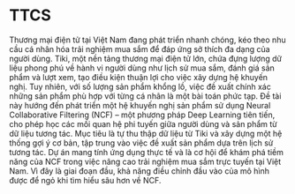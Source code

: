 # TTCS
Thương mại điện tử tại Việt Nam đang phát triển nhanh chóng, kéo theo nhu cầu cá nhân hóa trải nghiệm mua sắm để đáp ứng sở thích đa dạng của người dùng. Tiki, một nền tảng thương mại điện tử lớn, chứa đựng lượng dữ liệu phong phú về hành vi người dùng như lịch sử mua sắm, đánh giá sản phẩm và lượt xem, tạo điều kiện thuận lợi cho việc xây dựng hệ khuyến nghị. Tuy nhiên, với số lượng sản phẩm khổng lồ, việc đề xuất chính xác những sản phẩm phù hợp với từng cá nhân là một bài toán phức tạp. 
Đề tài này hướng đến phát triển một hệ khuyến nghị sản phẩm sử dụng Neural Collaborative Filtering (NCF) – một phương pháp Deep Learning tiên tiến, cho phép học các mối quan hệ phi tuyến giữa người dùng và sản phẩm từ dữ liệu tương tác. Mục tiêu là tự thu thập dữ liệu từ Tiki và xây dựng một hệ thống gợi ý cơ bản, tập trung vào việc đề xuất sản phẩm dựa trên lịch sử tương tác. Dự án mang tính ứng dụng thực tế và là cơ hội để khám phá tiềm năng của NCF trong việc nâng cao trải nghiệm mua sắm trực tuyến tại Việt Nam. Vì đây là giai đoạn đầu, khả năng điều chỉnh đầu vào của mô hình được để ngỏ khi tìm hiểu sâu hơn về NCF. 
